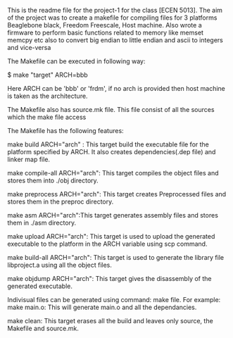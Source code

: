 This is the readme file for the project-1 for the class [ECEN 5013]. The aim of the project was to create a makefile for compiling files for 3 platforms Beaglebone black, Freedom Freescale, Host machine.
Also wrote a firmware to perform basic functions related to memory like memset memcpy etc also to convert big endian to little endian and ascii to integers and vice-versa 

The Makefile can be executed in following way:

$ make "target" ARCH=bbb

Here ARCH can be 'bbb' or 'frdm', if no arch is provided then host machine is taken as the architecture.

The Makefile also has source.mk file. This file consist of all the sources which the make file access

The Makefile has the following features:

make build ARCH="arch" : This target build the executable file for the platform specified by ARCH. It also creates dependencies(.dep file) and linker map file.

make compile-all ARCH="arch": This target compiles the object files and stores them into ./obj directory.

make preprocess ARCH="arch":	This target creates Preprocessed files and stores them in the preproc directory.

make asm ARCH="arch":This target generates assembly files and stores them in ./asm directory.

make upload ARCH="arch": This target is used to upload the generated executable to the platform in the ARCH variable using scp command.

make build-all ARCH="arch": This target is used to generate the library file libproject.a using all the object files.

make objdump ARCH="arch": This target gives the disassembly of the generated executable.

Indivisual files can be generated using command: make file. For example: make main.o: This will generate main.o and all the dependancies.

make clean: This target erases all the build and leaves only source, the Makefile and source.mk.
